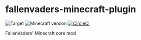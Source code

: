 # fallenvaders-minecraft-plugin

![Target](https://img.shields.io/badge/mod-Minecraft-blueviolet)
![Minecraft version](https://img.shields.io/badge/version-1.18.2-blue)
[![CircleCI](https://circleci.com/gh/FallenVaders/fallenvaders-minecraft-plugin/tree/main.svg?style=svg)](https://circleci.com/gh/FallenVaders/fallenvaders-minecraft-core-mod/tree/main)

FallenVaders' Minecraft core mod
